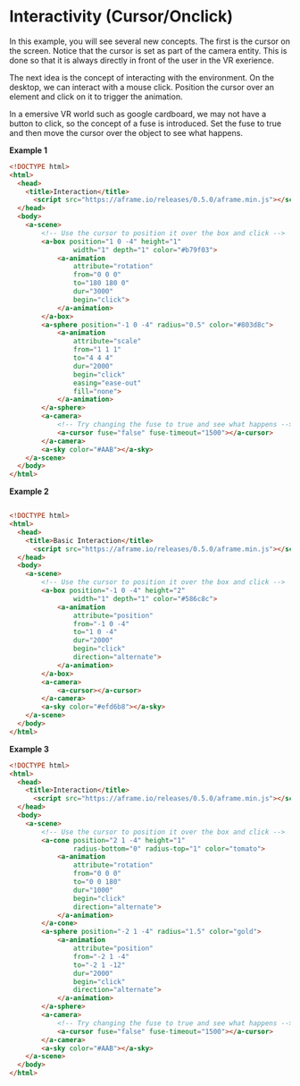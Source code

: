 # Interactivity (Cursor/Onclick)

In this example, you will see several new concepts. The first is the cursor on the screen. Notice that the cursor is set as part of the camera entity. This is done so that it is always directly in front of the user in the VR exerience.

The next idea is the concept of interacting with the environment. On the desktop, we can interact with a mouse click. Position the cursor over an element and click on it to trigger the animation.

In a emersive VR world such as google cardboard, we may not have a button to click, so the concept of a fuse is introduced. Set the fuse to true and then move the cursor over the object to see what happens.

**Example 1**

```html
<!DOCTYPE html>
<html>
  <head>
    <title>Interaction</title>
      <script src="https://aframe.io/releases/0.5.0/aframe.min.js"></script>
  </head>
  <body>
    <a-scene>
        <!-- Use the cursor to position it over the box and click -->
        <a-box position="1 0 -4" height="1" 
                width="1" depth="1" color="#b79f03">
            <a-animation
                attribute="rotation"
                from="0 0 0"
                to="180 180 0"
                dur="3000"
                begin="click">
            </a-animation>
        </a-box>
        <a-sphere position="-1 0 -4" radius="0.5" color="#803d8c">
            <a-animation
                attribute="scale"
                from="1 1 1"
                to="4 4 4"
                dur="2000"
                begin="click"
                easing="ease-out"
                fill="none">
            </a-animation>
        </a-sphere>
        <a-camera>
            <!-- Try changing the fuse to true and see what happens -->
            <a-cursor fuse="false" fuse-timeout="1500"></a-cursor>
        </a-camera>
        <a-sky color="#AAB"></a-sky>
    </a-scene>
  </body>
</html>

```

**Example 2**

```html

<!DOCTYPE html>
<html>
  <head>
    <title>Basic Interaction</title>
      <script src="https://aframe.io/releases/0.5.0/aframe.min.js"></script>
  </head>
  <body>
    <a-scene>
        <!-- Use the cursor to position it over the box and click -->
        <a-box position="-1 0 -4" height="2" 
                width="1" depth="1" color="#586c8c">
            <a-animation
                attribute="position"
                from="-1 0 -4"
                to="1 0 -4"
                dur="2000"
                begin="click"
                direction="alternate">
            </a-animation>
        </a-box>
        <a-camera>
            <a-cursor></a-cursor>
        </a-camera>
        <a-sky color="#efd6b8"></a-sky>
    </a-scene>
  </body>
</html>
```

**Example 3**

```html
<!DOCTYPE html>
<html>
  <head>
    <title>Interaction</title>
      <script src="https://aframe.io/releases/0.5.0/aframe.min.js"></script>
  </head>
  <body>
    <a-scene>
        <!-- Use the cursor to position it over the box and click -->
        <a-cone position="2 1 -4" height="1" 
                radius-bottom="0" radius-top="1" color="tomato">
            <a-animation
                attribute="rotation"
                from="0 0 0"
                to="0 0 180"
                dur="1000"
                begin="click"
                direction="alternate">
            </a-animation>
        </a-cone>
        <a-sphere position="-2 1 -4" radius="1.5" color="gold">
            <a-animation
                attribute="position"
                from="-2 1 -4"
                to="-2 1 -12"
                dur="2000"
                begin="click"
                direction="alternate">
            </a-animation>
        </a-sphere>
        <a-camera>
            <!-- Try changing the fuse to true and see what happens -->
            <a-cursor fuse="false" fuse-timeout="1500"></a-cursor>
        </a-camera>
        <a-sky color="#AAB"></a-sky>
    </a-scene>
  </body>
</html>

```